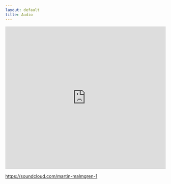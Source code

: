 ```yaml
---
layout: default
title: Audio
---
```


<!--
Live recordings are available at:
-->

<iframe width="100%" height="450" scrolling="no" frameborder="no" src="https://w.soundcloud.com/player/?url=https%3A//api.soundcloud.com/users/23343590&amp;color=ff5500&amp;auto_play=false&amp;hide_related=false&amp;show_artwork=true"></iframe>
<!--
[https://soundcloud.com/martin-malmgren-1](https://soundcloud.com/martin-malmgren-1)
-->

<p>
<a href="https://soundcloud.com/martin-malmgren-1" target="_blank">https://soundcloud.com/martin-malmgren-1</a>
</p>

